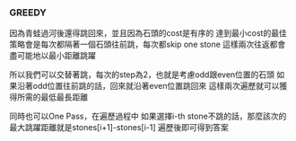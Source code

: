 ### GREEDY

因為青蛙過河後還得跳回來，並且因為石頭的cost是有序的
達到最小cost的最佳策略會是每次都隔著一個石頭往前跳，每次都skip one stone
這樣兩次往返都會盡可能地以最小距離跳躍

所以我們可以交替著跳，每次的step為2，也就是考慮odd跟even位置的石頭
如果沿著odd位置往前跳的話，回來就沿著even位置跳回來
這樣兩次遍歷就可以獲得所需的最低最長距離

同時也可以One Pass，在遍歷過程中
如果選擇i-th stone不跳的話，那麼該次的最大跳躍距離就是stones[i+1]-stones[i-1]
遍歷後即可得到答案